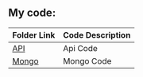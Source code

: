 ## My code:

| Folder Link |      Code Description  |
| ----------- | ---------------------- |
| [API](ApiCode/) | Api Code               |
| [Mongo](MongoCode/) | Mongo Code             |
